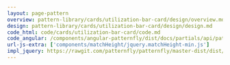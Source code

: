 ```yaml
---
layout: page-pattern
overview: pattern-library/cards/utilization-bar-card/design/overview.md
design: pattern-library/cards/utilization-bar-card/design/design.md
code_html: code/cards/utilization-bar-card/code.md
code_angular: /components/angular-patternfly/dist/docs/partials/api/patternfly.card.directive.pfCard - Utilization.html
url-js-extra: ['components/matchHeight/jquery.matchHeight-min.js']
impl_jquery: https://rawgit.com/patternfly/patternfly/master-dist/dist/tests/cards.html
---
```

